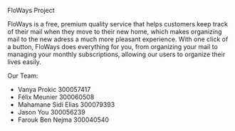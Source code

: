 ﻿FloWays Project

FloWays is a free, premium quality service that helps customers keep track of 
their mail when they move to their new home, which makes organizing mail to the 
new adress a much more pleasant experience. With one click of a button, FloWays 
does everything for you, from organizing your mail to managing your monthly 
subscriptions, allowing our users to organize their lives easily.


Our Team:
- Vanya Prokic 300057417
- Félix Meunier 300060508
- Mahamane Sidi Elias 300079393
- Jason You 300056239
- Farouk Ben Nejma 300040540
